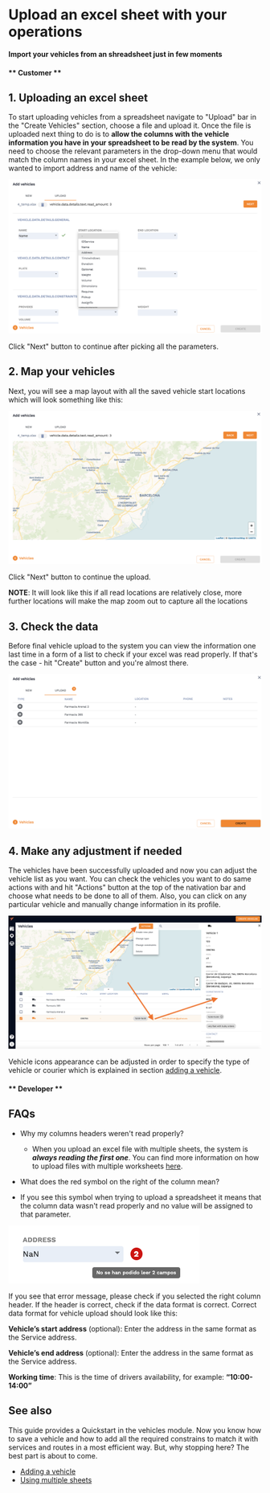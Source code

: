 # Upload an excel sheet with your operations 

**Import your vehicles from an shreadsheet just in few moments**



<!-- tabs:start -->
#### ** Customer **

## 1. Uploading an excel sheet 

To start uploading vehicles from a spreadsheet navigate to "Upload" bar in the "Create Vehicles" section, choose a file and upload it. Once the file is uploaded next thing to do is to **allow the columns with the vehicle information you have in your spreadsheet to be read by the system**. You need to choose the relevant parameters in the drop-down menu that would match the column names in your excel sheet. In the example below, we only wanted to import address and name of the vehicle:

![Upload constrains](../images/upload_constrains2.png)

Click "Next" button to continue after picking all the parameters. 

## 2. Map your vehicles

Next, you will see a map layout with all the saved vehicle start locations which will look something like this:  

![Upload map](../images/upload_map2.png)

Click "Next" button to continue the upload. 

**NOTE**: It will look like this if all read locations are relatively close, more further locations will make the map zoom out to capture all the locations

## 3. Check the data 

Before final vehicle upload to the system you can view the information one last time in a form of a list to check if your excel was read properly. If that's the case - hit "Create" button and you're almost there. 

![Upload check](../images/upload_check2.png)

## 4. Make any adjustment if needed

The vehicles have been successfully uploaded and now you can adjust the vehicle list as you want. You can check the vehicles you want to do same actions with and hit "Actions" button at the top of the nativation bar and choose what needs to be done to all of them. Also, you can click on any particular vehicle and manually change information in its profile. 

![Upload actions](../images/upload_actions2.png)

Vehicle icons appearance can be adjusted in order to specify the type of vehicle or courier which is explained in section [adding a vehicle](/vehicles/creating_vehicles.md). 



#### ** Developer **

<!-- tabs:end -->


## FAQs

- Why my columns headers weren't read properly? 
  
  - When you upload an excel file with multiple sheets, the system is **_always reading the first one_**. You can find more information on how to upload files with multiple worksheets [here](/vehicles/other_sheets.md).

- What does the red symbol on the right of the column mean? 

 - If you see this symbol when trying to upload a spreadsheet it means that the column data wasn't read properly and no value will be assigned to that parameter. 

 ![Error message](../images/error_message.png)

   If you see that error message, please check if you selected the right column header. If the header is correct, check if the data format is correct. Correct data format for vehicle upload should look like this: 

   **Vehicle’s start address** (optional): Enter the address in the same format as the Service address.

   **Vehicle’s end address** (optional): Enter the address in the same format as the Service address.

   **Working time**: This is the time of drivers availability, for example: **“10:00-14:00”**

## See also

This guide provides a Quickstart in the vehicles module. Now you know how to save a vehicle and how to add all the required constrains to match it with services and routes in a most efficient way.
But, why stopping here? The best part is about to come.

- [Adding a vehicle](/vehicles/creating_vehicles.md)
- [Using multiple sheets](/vehicles/other_sheets.md)
